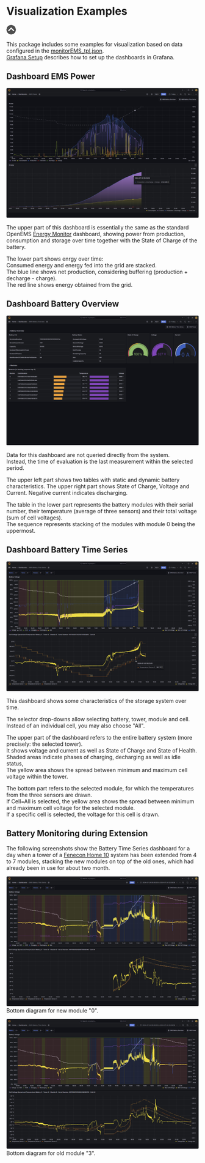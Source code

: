 # Visualization Examples

[![Up](img/goup.gif)](../README.md)

This package includes some examples for visualization based on data confígured in the [monitorEMS_tpl.json](./../config/monitorEMS_tpl.json).     
[Grafana Setup](GrafanaSetup.md) describes how to set up the dashboards in Grafana.

## Dashboard EMS Power

![EMS Power](./img/Dashboard_EMS_Power.jpg)

The upper part of this dashboard is essentially the same as the standard OpenEMS [Energy Monitor](https://github.com/OpenEMS/openems?tab=readme-ov-file#openems-ui-screenshots) dashboard, showing power from production, consumption and storage over time together with the State of Charge of the battery.

The lower part shows enrgy over time:    
Consumed energy and energy fed into the grid are stacked.    
The blue line shows net production, considering buffering (production + decharge - charge).    
The red line shows energy obtained from the grid.

## Dashboard Battery Overview

![Battery Overview](./img/Dashboard_EMS_BatteryOverview.jpg)

Data for this dashboard are not queried directly from the system.    
Instead, the time of evaluation is the last measurement within the selected period.

The upper left part shows two tables with static and dynamic battery characteristics.
The upper right part shows State of Charge, Voltage and Current. Negative current indicates discharging.

The table in the lower part represents the battery modules with their serial number, their temperature (average of three sensors) and their total voltage (sum of cell voltages).   
The sequence represents stacking of the modules with module 0 being the uppermost.

## Dashboard Battery Time Series

![Battery Time Series](./img/Dashboard_EMS_BatteryTimeSeries.jpg)

This dashboard shows some characteristics of the storage system over time.

The selector drop-downs allow selecting battery, tower, module and cell. Instead of an individual cell, you may also choose "All".

The upper part of the dashboard refers to the entire battery system (more precisely: the selected tower).    
It shows voltage and current as well as State of Charge and State of Health.    
Shaded areas indicate phases of charging, decharging as well as idle status,    
The yellow area shows the spread between minimum and maximum cell voltage within the tower.

The bottom part refers to the selected module, for which the temperatures from the three sensors are drawn.   
If Cell=All is selected, the yellow area shows the spread between minimum and maximum cell voltage for the selected module.   
If a specific cell is selected, the voltage for this cell is drawn.

## Battery Monitoring during Extension

The following screenshots show the Battery Time Series dashboard for a day when a tower of a [Fenecon Home 10](https://fenecon.de/en/fenecon-home-10/) system has been extended from 4 to 7 modules, stacking the new modules on top of the old ones, which had already been in use for about two month.

![BatteryExtensionNew](./img/Extension_Dashboard_EMS_BatteryTimeSeries2.jpg)     
Bottom diagram for new module "0".

![BatteryExtensionNew](./img/Extension_Dashboard_EMS_BatteryTimeSeries.jpg)     
Bottom diagram for old module "3".